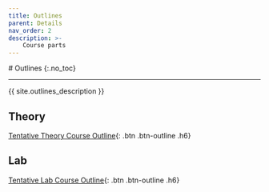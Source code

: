 ```yaml
---
title: Outlines
parent: Details
nav_order: 2
description: >-
    Course parts
---
```

<link rel="stylesheet" href="https://nadirabbasitu.github.io/fall2023-ce100/assets/css/style.css">
# Outlines
{:.no_toc}

---

{{ site.outlines_description }}
## Theory
[Tentative Theory Course Outline]({{site.details_outline_theory_url}}){: .btn .btn-outline .h6}


## Lab
[Tentative Lab Course Outline]({{site.details_outline_lab_url}}){: .btn .btn-outline .h6}

<script>
        const siteButton = document.getElementById('menu-button');
        const siteNav = document.querySelector('.site-nav');

        let isVisible = false;

        siteButton.addEventListener('click', function(event) {
            event.preventDefault();
            if (isVisible) {
                siteNav.style.display = 'none';
                isVisible = false;
            } else {
                siteNav.style.display = 'block';
                isVisible = true;
            }
        });
    </script>
